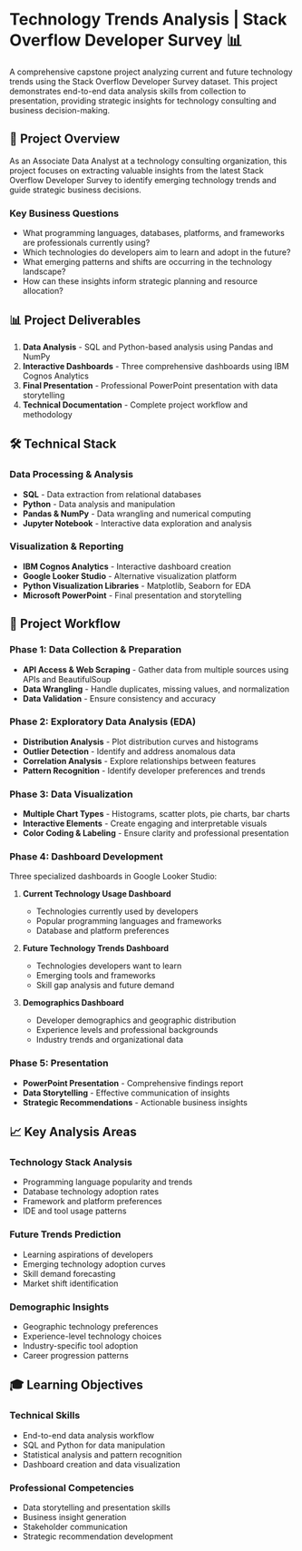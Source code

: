 # Technology Trends Analysis | Stack Overflow Developer Survey 📊

A comprehensive capstone project analyzing current and future technology trends using the Stack Overflow Developer Survey dataset. This project demonstrates end-to-end data analysis skills from collection to presentation, providing strategic insights for technology consulting and business decision-making.

## 🎯 Project Overview

As an Associate Data Analyst at a technology consulting organization, this project focuses on extracting valuable insights from the latest Stack Overflow Developer Survey to identify emerging technology trends and guide strategic business decisions.

### Key Business Questions
- What programming languages, databases, platforms, and frameworks are professionals currently using?
- Which technologies do developers aim to learn and adopt in the future?
- What emerging patterns and shifts are occurring in the technology landscape?
- How can these insights inform strategic planning and resource allocation?

## 📊 Project Deliverables

1. **Data Analysis** - SQL and Python-based analysis using Pandas and NumPy
2. **Interactive Dashboards** - Three comprehensive dashboards using IBM Cognos Analytics
3. **Final Presentation** - Professional PowerPoint presentation with data storytelling
4. **Technical Documentation** - Complete project workflow and methodology

## 🛠️ Technical Stack

### Data Processing & Analysis
- **SQL** - Data extraction from relational databases
- **Python** - Data analysis and manipulation
- **Pandas & NumPy** - Data wrangling and numerical computing
- **Jupyter Notebook** - Interactive data exploration and analysis

### Visualization & Reporting
- **IBM Cognos Analytics** - Interactive dashboard creation
- **Google Looker Studio** - Alternative visualization platform
- **Python Visualization Libraries** - Matplotlib, Seaborn for EDA
- **Microsoft PowerPoint** - Final presentation and storytelling

## 🔄 Project Workflow

### Phase 1: Data Collection & Preparation
- **API Access & Web Scraping** - Gather data from multiple sources using APIs and BeautifulSoup
- **Data Wrangling** - Handle duplicates, missing values, and normalization
- **Data Validation** - Ensure consistency and accuracy

### Phase 2: Exploratory Data Analysis (EDA)
- **Distribution Analysis** - Plot distribution curves and histograms
- **Outlier Detection** - Identify and address anomalous data
- **Correlation Analysis** - Explore relationships between features
- **Pattern Recognition** - Identify developer preferences and trends

### Phase 3: Data Visualization
- **Multiple Chart Types** - Histograms, scatter plots, pie charts, bar charts
- **Interactive Elements** - Create engaging and interpretable visuals
- **Color Coding & Labeling** - Ensure clarity and professional presentation

### Phase 4: Dashboard Development
Three specialized dashboards in Google Looker Studio:

1. **Current Technology Usage Dashboard**
   - Technologies currently used by developers
   - Popular programming languages and frameworks
   - Database and platform preferences

2. **Future Technology Trends Dashboard**
   - Technologies developers want to learn
   - Emerging tools and frameworks
   - Skill gap analysis and future demand

3. **Demographics Dashboard**
   - Developer demographics and geographic distribution
   - Experience levels and professional backgrounds
   - Industry trends and organizational data

### Phase 5: Presentation
- **PowerPoint Presentation** - Comprehensive findings report
- **Data Storytelling** - Effective communication of insights
- **Strategic Recommendations** - Actionable business insights

## 📈 Key Analysis Areas

### Technology Stack Analysis
- Programming language popularity and trends
- Database technology adoption rates
- Framework and platform preferences
- IDE and tool usage patterns

### Future Trends Prediction
- Learning aspirations of developers
- Emerging technology adoption curves
- Skill demand forecasting
- Market shift identification

### Demographic Insights
- Geographic technology preferences
- Experience-level technology choices
- Industry-specific tool adoption
- Career progression patterns

## 🎓 Learning Objectives

### Technical Skills
- End-to-end data analysis workflow
- SQL and Python for data manipulation
- Statistical analysis and pattern recognition
- Dashboard creation and data visualization

### Professional Competencies
- Data storytelling and presentation skills
- Business insight generation
- Stakeholder communication
- Strategic recommendation development
